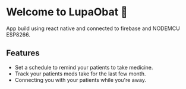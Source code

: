 # Welcome to LupaObat 👋
App build using react native and connected to firebase and NODEMCU ESP8266.

## Features
- Set a schedule to remind your patients to take medicine.
- Track your patients meds take for the last few month.
- Connecting you with your patients while you're away.